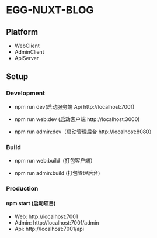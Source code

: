 # EGG-NUXT-BLOG

## Platform

- WebClient
- AdminClient
- ApiServer

## Setup

### Development

- npm run dev(启动服务端 Api http://localhost:7001)

- npm run web:dev (启动客户端 http://localhost:3000)

- npm run admin:dev（启动管理后台 http://localhost:8080）

### Build

- npm run web:build（打包客户端）

- npm run admin:build (打包管理后台)

### Production

#### npm start (启动项目)

- Web: http://localhost:7001
- Admin: http://localhost:7001/admin
- Api: http://localhost:7001/api
